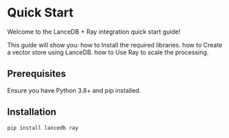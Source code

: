 # Quick Start

Welcome to the LanceDB + Ray integration quick start guide!

This guide will show you:
how to Install the required libraries.
how to Create a vector store using LanceDB.
how to Use Ray to scale the processing.

## Prerequisites

Ensure you have Python 3.8+ and pip installed.

## Installation

```bash
pip install lancedb ray
